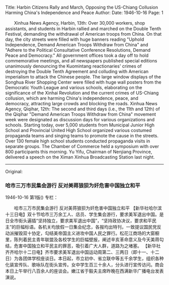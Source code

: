 Title: Harbin Citizens Rally and March, Opposing the US-Chiang Collusion Harming China's Independence and Peace
Author:
Date: 1946-10-16
Page: 1

　　Xinhua News Agency, Harbin, 13th: Over 30,000 workers, shop assistants, and students in Harbin rallied and marched on the Double Tenth Festival, demanding the withdrawal of American troops from China. On that day, the city streets were filled with huge banners reading "Uphold Independence, Demand American Troops Withdraw from China" and "Adhere to the Political Consultative Conference Resolutions, Demand Peace and Democracy." All government offices took a day off to hold commemorative meetings, and all newspapers published special editions unanimously denouncing the Kuomintang reactionaries' crimes of destroying the Double Tenth Agreement and colluding with American imperialism to attack the Chinese people. The large window displays of the Songhua River Shopping Center were filled with huge wall posters from the Democratic Youth League and various schools, elaborating on the significance of the Xinhai Revolution and the current crimes of US-Chiang collusion, which are harming China's independence, peace, and democracy, attracting large crowds and blocking the roads.
    Xinhua News Agency, Qiqihar, 12th: The second and third days (i.e., the 11th and 12th) of the Qiqihar "Demand American Troops Withdraw from China" movement week were designated as discussion days for various organizations and schools. Starting today, over 5,000 students from Municipal Junior High School and Provincial United High School organized various costumed propaganda teams and singing teams to promote the cause in the streets. Over 130 female high school students conducted propaganda visits in separate groups. The Chamber of Commerce held a symposium with over 800 participants this morning. Yu Yifu, Chairman of Nenjiang Province, delivered a speech on the Ximan Xinhua Broadcasting Station last night.



<hr /> 

Original: 


### 哈市三万市民集会游行  反对美蒋狼狈为奸危害中国独立和平

1946-10-16
第1版()
专栏：

　　哈市三万市民集会游行
    反对美蒋狼狈为奸危害中国独立和平
    【新华社哈尔滨十三日电】双十节哈市三万余工人、店员、学生集会游行，要求美军退出中国。是日全市街头遍插“坚持独立，要求美军退出中国”，“坚持政协决议，要求和平民主”的巨幅标语。各机关均放假一日集会纪念，各报均出特刊，一致提议国民党反动派摧毁双十协定，勾结美帝国主义进攻中国人民之罪行。松花江商场的大窗橱里，陈列着民主青年联盟及各校学生的巨幅壁报，阐述辛亥革命意义及今天美蒋勾结，危害中国独立和平民主的罪恶，吸引着广大人群，道路为之堵塞。
    【新华社齐齐哈尔十二日电】齐市要求美军退出中国运动周第二、三两日（即十一、十二日）为各团体学校座谈日。本日起，市立初中、省立联中等五千余学生，组织各种化装宣传队、歌咏队在街头宣传。女中学生百三十余人，分头进行宣传访问。商会本日上午举行八百余人的座谈会。嫩江省于毅夫主席昨晚在西满新华广播电台发表演说。
